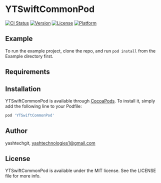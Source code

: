 # YTSwiftCommonPod

[![CI Status](https://img.shields.io/travis/yashtechgit/YTSwiftCommonPod.svg?style=flat)](https://travis-ci.org/yashtechgit/YTSwiftCommonPod)
[![Version](https://img.shields.io/cocoapods/v/YTSwiftCommonPod.svg?style=flat)](https://cocoapods.org/pods/YTSwiftCommonPod)
[![License](https://img.shields.io/cocoapods/l/YTSwiftCommonPod.svg?style=flat)](https://cocoapods.org/pods/YTSwiftCommonPod)
[![Platform](https://img.shields.io/cocoapods/p/YTSwiftCommonPod.svg?style=flat)](https://cocoapods.org/pods/YTSwiftCommonPod)

## Example

To run the example project, clone the repo, and run `pod install` from the Example directory first.

## Requirements

## Installation

YTSwiftCommonPod is available through [CocoaPods](https://cocoapods.org). To install
it, simply add the following line to your Podfile:

```ruby
pod 'YTSwiftCommonPod'
```

## Author

yashtechgit, yashtechnologies1@gmail.com

## License

YTSwiftCommonPod is available under the MIT license. See the LICENSE file for more info.
